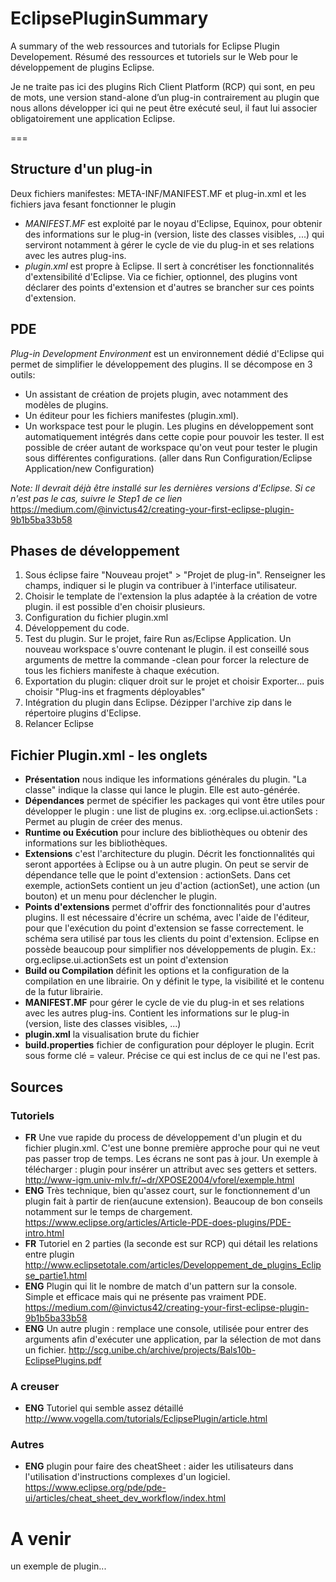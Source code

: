 # EclipsePluginSummary
A summary of the web ressources and tutorials for Eclipse Plugin Developement. 
Résumé des ressources et tutoriels sur le Web pour le développement de plugins Eclipse.

Je ne traite pas ici des plugins Rich Client Platform (RCP) qui sont, en peu de mots, une version stand-alone d’un plug-in contrairement au plugin que nous allons développer ici qui ne peut être exécuté seul, il faut lui associer obligatoirement une application Eclipse.

===

## Structure d'un plug-in
Deux fichiers manifestes: META-INF/MANIFEST.MF et plug-in.xml et les fichiers java fesant fonctionner le plugin

+ _MANIFEST.MF_ est exploité par le noyau d'Eclipse, Equinox, pour obtenir des informations sur le plug-in (version, liste des classes visibles, ...) qui serviront notamment à gérer le cycle de vie du plug-in et ses relations avec les autres plug-ins.
+ _plugin.xml_ est propre à Eclipse. Il sert à concrétiser les fonctionnalités d'extensibilité d'Eclipse. Via ce fichier, optionnel, des plugins vont déclarer des points d'extension et d'autres se brancher sur ces points d'extension.



## PDE
*Plug-in Development Environment* est un environnement dédié d'Eclipse qui permet de simplifier le développement des plugins. Il se décompose en 3 outils:

+ Un assistant de création de projets plugin, avec notamment des modèles de plugins.
+ Un éditeur pour les fichiers manifestes (plugin.xml).
+ Un workspace test pour le plugin. Les plugins en développement sont automatiquement intégrés dans cette copie pour pouvoir les tester. Il est possible de créer autant de workspace qu'on veut pour tester le plugin sous différentes configurations. (aller dans Run Configuration/Eclipse Application/new Configuration)

*Note: Il devrait déjà être installé sur les dernières versions d'Eclipse. Si ce n'est pas le cas, suivre le Step1 de ce lien* https://medium.com/@invictus42/creating-your-first-eclipse-plugin-9b1b5ba33b58 

## Phases de développement
1. Sous éclipse faire "Nouveau projet" > "Projet de plug-in". Renseigner les champs, indiquer si le plugin va contribuer à l'interface utilisateur.
2. Choisir le template de l'extension la plus adaptée à la création de votre plugin. il est possible d'en choisir plusieurs. 
3. Configuration du fichier plugin.xml
4. Développement du code.
5. Test du plugin. Sur le projet, faire Run as/Eclipse  Application. Un nouveau workspace s'ouvre contenant le plugin. 
il est conseillé sous arguments de mettre la commande -clean pour forcer la relecture de tous les fichiers manifeste à chaque exécution.
6. Exportation du plugin: cliquer droit sur le projet et choisir Exporter... puis choisir "Plug-ins et fragments déployables"
7. Intégration du plugin dans Eclipse. Dézipper l'archive zip dans le répertoire plugins d'Eclipse.
8. Relancer Eclipse


## Fichier Plugin.xml - les onglets
+	**Présentation** 
 	nous indique les informations générales du plugin. "La classe" indique la classe qui lance le plugin. Elle est auto-générée.
+	**Dépendances** 
  	permet de spécifier les packages qui vont être utiles pour développer le plugin : une list de plugins
  	ex. :org.eclipse.ui.actionSets : Permet au plugin de créer des menus.
+	**Runtime ou Exécution** 
	pour inclure des bibliothèques ou obtenir des informations sur les bibliothèques.
+	**Extensions** 
	c'est l'architecture du plugin. Décrit les fonctionnalités qui seront apportées à Eclipse ou à un autre plugin. On peut se servir de dépendance telle que le point d'extension : actionSets. Dans cet exemple, actionSets contient un jeu d'action (actionSet), une action (un bouton) et un menu pour déclencher le plugin.
+	**Points d'extensions** 
	 permet d'offrir des fonctionnalités pour d'autres plugins. Il est nécessaire d'écrire un schéma, avec l'aide de l'éditeur, pour que l'exécution du point d'extension se fasse correctement. le schéma sera utilisé par tous les clients du point d'extension.
	 Eclipse en possède beaucoup pour simplifier nos développements de plugin. Ex.: org.eclipse.ui.actionSets est un point d'extension
+	**Build ou Compilation** 
 	définit les options et la configuration de la compilation en une librairie. On y définit le type, la visibilité et le contenu de la futur librairie.
+	**MANIFEST.MF** 
	pour gérer le cycle de vie du plug-in et ses relations avec les autres plug-ins. Contient les informations sur le plug-in (version, liste des classes visibles, ...)
+	**plugin.xml** 
	la visualisation brute du fichier
+	**build.properties** 
	fichier de configuration pour déployer le plugin. Ecrit sous forme clé = valeur. Précise ce qui est inclus de ce qui ne l'est pas.



## Sources
### Tutoriels 
+ **FR** Une vue rapide du process de développement d'un plugin et du fichier plugin.xml. C'est une bonne première approche pour qui ne veut pas passer trop de temps. 
Les écrans ne sont pas à jour. Un exemple à télécharger : plugin pour insérer un attribut avec ses getters et setters. 
http://www-igm.univ-mlv.fr/~dr/XPOSE2004/vforel/exemple.html
+ **ENG** Très technique, bien qu'assez court, sur le fonctionnement d'un plugin fait à partir de rien(aucune extension). Beaucoup de bon conseils notamment sur le temps de chargement. 
https://www.eclipse.org/articles/Article-PDE-does-plugins/PDE-intro.html
+ **FR** Tutoriel en 2 parties (la seconde est sur RCP) qui détail les relations entre plugin 
http://www.eclipsetotale.com/articles/Developpement_de_plugins_Eclipse_partie1.html 
+ **ENG** Plugin qui lit le nombre de match d'un pattern sur la console. Simple et efficace mais qui ne présente pas vraiment PDE. 
https://medium.com/@invictus42/creating-your-first-eclipse-plugin-9b1b5ba33b58
+ **ENG**  Un autre plugin : remplace une console, utilisée pour entrer des arguments afin d'exécuter une application, par la sélection de mot dans un fichier. 
http://scg.unibe.ch/archive/projects/Bals10b-EclipsePlugins.pdf

### A creuser
+ **ENG** Tutoriel qui semble assez détaillé
http://www.vogella.com/tutorials/EclipsePlugin/article.html


### Autres
+ **ENG** plugin pour faire des cheatSheet : aider les utilisateurs dans l'utilisation d'instructions complexes d'un logiciel.
https://www.eclipse.org/pde/pde-ui/articles/cheat_sheet_dev_workflow/index.html

# A venir
un exemple de plugin...
